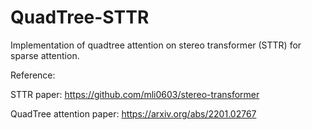 # QuadTree-STTR
Implementation of quadtree attention on stereo transformer (STTR) for sparse attention.

Reference:

STTR paper: https://github.com/mli0603/stereo-transformer

QuadTree attention paper: https://arxiv.org/abs/2201.02767
